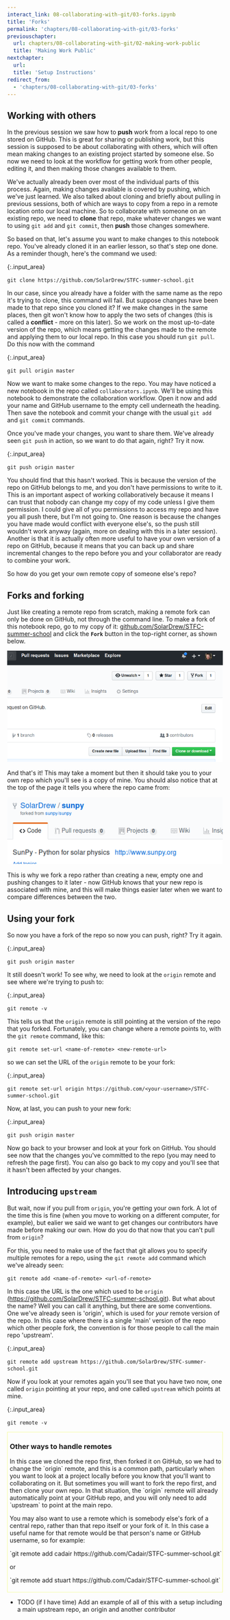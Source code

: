 ```yaml
---
interact_link: 08-collaborating-with-git/03-forks.ipynb
title: 'Forks'
permalink: 'chapters/08-collaborating-with-git/03-forks'
previouschapter:
  url: chapters/08-collaborating-with-git/02-making-work-public
  title: 'Making Work Public'
nextchapter:
  url: 
  title: 'Setup Instructions'
redirect_from:
  - 'chapters/08-collaborating-with-git/03-forks'
---
```


## Working with others

In the previous session we saw how to **push** work from a local repo to one stored on GitHub. This is great for sharing or publishing work, but this session is supposed to be about collaborating with others, which will often mean making changes to an existing project started by someone else. So now we need to look at the workflow for getting work from other people, editing it, and then making those changes available to them.

We've actually already been over most of the individual parts of this process. Again, making changes available is covered by pushing, which we've just learned. We also talked about cloning and briefly about pulling in previous sessions, both of which are ways to copy from a repo in a remote location onto our local machine. So to collaborate with someone on an existing repo, we need to **clone** that repo, make whatever changes we want to using `git add` and `git commit`, then **push** those changes somewhere.

So based on that, let's assume you want to make changes to this notebook repo. You've already cloned it in an earlier lesson, so that's step one done. As a reminder though, here's the command we used:


{:.input_area}
```xonsh
git clone https://github.com/SolarDrew/STFC-summer-school.git
```

In our case, since you already have a folder with the same name as the repo it's trying to clone, this command will fail. But suppose changes have been made to that repo since you cloned it? If we make changes in the same places, then git won't know how to apply the two sets of changes (this is called a **conflict** - more on this later). So we work on the most up-to-date version of the repo, which means getting the changes made to the remote and applying them to our local repo. In this case you should run `git pull`. Do this now with the command


{:.input_area}
```xonsh
git pull origin master
```

Now we want to make some changes to the repo. You may have noticed a new notebook in the repo called `collaborators.ipynb`. We'll be using this notebook to demonstrate the collaboration workflow. Open it now and add your name and GitHub username to the empty cell underneath the heading. Then save the notebook and commit your change with the usual `git add` and `git commit` commands.

Once you've made your changes, you want to share them. We've already seen `git push` in action, so we want to do that again, right? Try it now.


{:.input_area}
```xonsh
git push origin master
```

You should find that this hasn't worked. This is because the version of the repo on GitHub belongs to me, and you don't have permissions to write to it. This is an important aspect of working collaboratively because it means I can trust that nobody can change my copy of my code unless I give them permission. I could give all of you permissions to access my repo and have you all push there, but I'm not going to. One reason is because the changes you have made would conflict with everyone else's, so the push still wouldn't work anyway (again, more on dealing with this in a later session). Another is that it is actually often more useful to have your own version of a repo on GitHub, because it means that you can back up and share incremental changes to the repo before you and your collaborator are ready to combine your work.

So how do you get your own remote copy of someone else's repo?

## Forks and forking

Just like creating a remote repo from scratch, making a remote fork can only be done on GitHub, not through the command line. To make a fork of this notebook repo, go to my copy of it: [github.com/SolarDrew/STFC-summer-school](github.com/SolarDrew/STFC-summer-school) and click the **`Fork`** button in the top-right corner, as shown below.

![](fork-button.png)

And that's it! This may take a moment but then it should take you to your own repo which you'll see is a copy of mine. You should also notice that at the top of the page it tells you where the repo came from:

![](forked-from.png)

This is why we fork a repo rather than creating a new, empty one and pushing changes to it later - now GitHub knows that your new repo is associated with mine, and this will make things easier later when we want to compare differences between the two.

## Using your fork

So now you have a fork of the repo so now you can push, right? Try it again.


{:.input_area}
```xonsh
git push origin master
```

It still doesn't work! To see why, we need to look at the `origin` remote and see where we're trying to push to:


{:.input_area}
```xonsh
git remote -v
```

This tells us that the `origin` remote is still pointing at the version of the repo that you forked. Fortunately, you can change where a remote points to, with the `git remote` command, like this:

```
git remote set-url <name-of-remote> <new-remote-url>
```

so we can set the URL of the `origin` remote to be your fork:


{:.input_area}
```xonsh
git remote set-url origin https://github.com/<your-username>/STFC-summer-school.git
```

Now, at last, you can push to your new fork:


{:.input_area}
```xonsh
git push origin master
```

Now go back to your browser and look at your fork on GitHub. You should see now that the changes you've committed to the repo (you may need to refresh the page first). You can also go back to my copy and you'll see that it hasn't been affected by your changes.

## Introducing `upstream`

But wait, now if you pull from `origin`, you're getting your own fork. A lot of the time this is fine (when you move to working on a different computer, for example), but ealier we said we want to get changes our contributors have made before making our own. How do you do that now that you can't pull from `origin`?

For this, you need to make use of the fact that git allows you to specify multiple remotes for a repo, using the `git remote add` command which we've already seen:

```
git remote add <name-of-remote> <url-of-remote>
```

In this case the URL is the one which used to be `origin` (https://github.com/SolarDrew/STFC-summer-school.git). But what about the name? Well you can call it anything, but there are some conventions. One we've already seen is 'origin', which is used for _your_ remote version of the repo. In this case where there is a single 'main' version of the repo which other people fork, the convention is for those people to call the main repo 'upstream'.


{:.input_area}
```xonsh
git remote add upstream https://github.com/SolarDrew/STFC-summer-school.git
```

Now if you look at your remotes again you'll see that you have two now, one called `origin` pointing at your repo, and one called `upstream` which points at mine.


{:.input_area}
```xonsh
git remote -v
```

<div style='padding-left: 5px; padding-top: 0; padding-bottom: 0; padding-right: 0; border: 1px solid; border-color: #f4fd9c; padding-bottom: 5px;'><h3>Other ways to handle remotes</h3>
<p>In this case we cloned the repo first, then forked it on GitHub, so we had to change the `origin` remote, and this is a common path, particularly when you want to look at a project locally before you know that you'll want to collaborating on it. But sometimes you will want to fork the repo first, and then clone your own repo. In that situation, the `origin` remote will already automatically point at your GitHub repo, and you will only need to add `upstream` to point at the main repo.</p>
<p>You may also want to use a remote which is somebody else's fork of a central repo, rather than that repo itself or your fork of it. In this case a useful name for that remote would be that person's name or GitHub username, so for example:</p>
<p>`git remote add cadair https://github.com/Cadair/STFC-summer-school.git`</p>
<p>or</p>
<p>`git remote add stuart https://github.com/Cadair/STFC-summer-school.git`</p></div>

* TODO (if I have time) Add an example of all of this with a setup including a main upstream repo, an origin and another contributor

